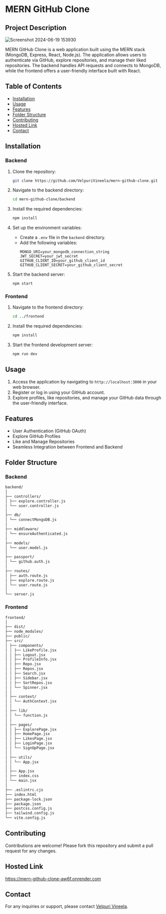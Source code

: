 # MERN GitHub Clone

## Project Description

![Screenshot 2024-06-19 153930](https://github.com/VelpuriVineela/mern-github-clone/assets/134683293/53b0787c-29ff-4c5f-a095-1801d626e517)

MERN GitHub Clone is a web application built using the MERN stack (MongoDB, Express, React, Node.js). The application allows users to authenticate via GitHub, explore repositories, and manage their liked repositories. The backend handles API requests and connects to MongoDB, while the frontend offers a user-friendly interface built with React.

## Table of Contents
- [Installation](#installation)
- [Usage](#usage)
- [Features](#features)
- [Folder Structure](#folder-structure)
- [Contributing](#contributing)
- [Hosted Link](#hosted-link)
- [Contact](#contact)

## Installation

### Backend
1. Clone the repository:
    ```bash
    git clone https://github.com/VelpuriVineela/mern-github-clone.git
    ```
2. Navigate to the backend directory:
    ```bash
    cd mern-github-clone/backend
    ```
3. Install the required dependencies:
    ```bash
    npm install
    ```
4. Set up the environment variables:
    - Create a `.env` file in the `backend` directory.
    - Add the following variables:
        ```
        MONGO_URI=your_mongodb_connection_string
        JWT_SECRET=your_jwt_secret
        GITHUB_CLIENT_ID=your_github_client_id
        GITHUB_CLIENT_SECRET=your_github_client_secret
        ```

5. Start the backend server:
    ```bash
    npm start
    ```

### Frontend
1. Navigate to the frontend directory:
    ```bash
    cd ../frontend
    ```
2. Install the required dependencies:
    ```bash
    npm install
    ```
3. Start the frontend development server:
    ```bash
    npm run dev
    ```

## Usage
1. Access the application by navigating to `http://localhost:3000` in your web browser.
2. Register or log in using your GitHub account.
3. Explore profiles, like repositories, and manage your GitHub data through the user-friendly interface.

## Features
- User Authentication (GitHub OAuth)
- Explore GitHub Profiles
- Like and Manage Repositories
- Seamless Integration between Frontend and Backend

## Folder Structure

### Backend
```bash
backend/
│
├── controllers/
│ ├── explore.controller.js
│ └── user.controller.js
│
├── db/
│ └── connectMongoDB.js
│
├── middleware/
│ └── ensureAuthenticated.js
│
├── models/
│ └── user.model.js
│
├── passport/
│ └── github.auth.js
│
├── routes/
│ ├── auth.route.js
│ ├── explore.route.js
│ └── user.route.js
│
└── server.js
```

### Frontend
```bash
frontend/
│
├── dist/
├── node_modules/
├── public/
├── src/
│ ├── components/
│ │ ├── LikeProfile.jsx
│ │ ├── Logout.jsx
│ │ ├── ProfileInfo.jsx
│ │ ├── Repo.jsx
│ │ ├── Repos.jsx
│ │ ├── Search.jsx
│ │ ├── Sidebar.jsx
│ │ ├── SortRepos.jsx
│ │ └── Spinner.jsx
│ │
│ ├── context/
│ │ └── AuthContext.jsx
│ │
│ ├── lib/
│ │ └── function.js
│ │
│ ├── pages/
│ │ ├── ExplorePage.jsx
│ │ ├── HomePage.jsx
│ │ ├── LikesPage.jsx
│ │ ├── LoginPage.jsx
│ │ └── SignUpPage.jsx
│ │
│ ├── utils/
│ │ └── App.jsx
│ │
│ ├── App.jsx
│ ├── index.css
│ └── main.jsx
│
├── .eslintrc.cjs
├── index.html
├── package-lock.json
├── package.json
├── postcss.config.js
├── tailwind.config.js
└── vite.config.js
```


## Contributing
Contributions are welcome! Please fork this repository and submit a pull request for any changes.

## Hosted Link
https://mern-github-clone-aw6f.onrender.com

## Contact
For any inquiries or support, please contact [Velpuri Vineela](https://github.com/VelpuriVineela).
